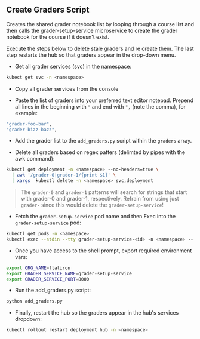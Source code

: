## Create Graders Script

Creates the shared grader notebook list by looping through a course list and then calls the
grader-setup-service microservice to create the grader notebook for the course if it doesn't exist.

Execute the steps below to delete stale graders and re create them. The last step restarts the hub so
that graders appear in the drop-down menu.

- Get all grader services (svc) in the namespace:

```bash
kubect get svc -n <namespace>
```

- Copy all grader services from the console

- Paste the list of graders into your preferred text editor notepad. Prepend all lines in the beginning with `"` and end with `",` (note the comma), for example:

```bash
"grader-foo-bar",
"grader-bizz-bazz",
```

- Add the grader list to the `add_graders.py` script within the `graders` array.

- Delete all graders based on regex patters (delimted by pipes with the awk command): 

```bash
kubectl get deployment -n <namespace> --no-headers=true \
  | awk '/grader-0|grader-1/{print $1}' \
  | xargs  kubectl delete -n <namespace> svc,deployment
```

> The `grader-0` and `grader-1` patterns will search for strings that start with grader-0 and grader-1, respectively. Refrain from using just `grader-` since this would delete the `grader-setup-service`!

- Fetch the `grader-setup-service` pod name and then Exec into the `grader-setup-service` pod:

```bash
kubectl get pods -n <namespace>
kubectl exec --stdin --tty grader-setup-service-<id> -n <namespace> -- /bin/bash
```

- Once you have access to the shell prompt, export required environment vars:

```bash
export ORG_NAME=flatiron
export GRADER_SERVICE_NAME=grader-setup-service
export GRADER_SERVICE_PORT=8000
```

- Run the add_graders.py script:

```bash
python add_graders.py
```

- Finally, restart the hub so the graders appear in the hub's services dropdown:

```bash
kubectl rollout restart deployment hub -n <namespace>
```
